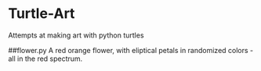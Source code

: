 Turtle-Art
==========

Attempts at making art with python turtles

##flower.py
A red orange flower, with eliptical petals in randomized colors - all in the red spectrum.
